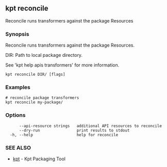 ## kpt reconcile

Reconcile runs transformers against the package Resources

### Synopsis

Reconcile runs transformers against the package Resources.

  DIR:
    Path to local package directory.

See 'kpt help apis transformers' for more information.


```
kpt reconcile DIR/ [flags]
```

### Examples

```
# reconcile package transformers
kpt reconcile my-package/

```

### Options

```
      --api-resource strings   additional API resources to reconcile
      --dry-run                print results to stdout
  -h, --help                   help for reconcile
```

### SEE ALSO

* [kpt](kpt.md)	 - Kpt Packaging Tool

